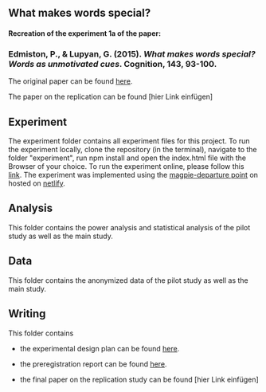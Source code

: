 ## What makes words special?
#### Recreation of the experiment 1a of the paper:
### Edmiston, P., & Lupyan, G. (2015). *What makes words special? Words as unmotivated cues*. Cognition, 143, 93-100.

The original paper can be found [here](http://sapir.psych.wisc.edu/papers/edmiston_lupyan_2015_motivated.pdf).

The paper on the replication can be found [hier Link einfügen]


## Experiment

The experiment folder contains all experiment files for this project. To run the experiment locally, clone the repository (in the terminal), navigate to the folder "experiment", run npm install and open the index.html file with the Browser of your choice. To run the experiment online, please follow this [link](https://xplab2020-what-makes-words-special.netlify.app/). The experiment was implemented using the [magpie-departure point](https://github.com/magpie-ea/magpie-departure-point) on hosted on [netlify](https://www.netlify.com/).


## Analysis

This folder contains the power analysis and statistical analysis of the pilot study as well as the main study.


## Data

This folder contains the anonymized data of the pilot study as well as the main study.


## Writing

This folder contains

* the experimental design plan can be found [here](https://github.com/NelsAcquistapace/XPLab_SpecialWords_magpie/blob/master/writing/Experimental%20Design/Experimental%20Design_The%20Facilitating%20Role%20of%20Language.pdf).

* the preregistration report can be found [here](https://github.com/NelsAcquistapace/XPLab_SpecialWords_magpie/blob/master/writing/Experimental%20Design/Preregistration%20Report.pdf).

* the final paper on the replication study can be found [hier Link einfügen]
